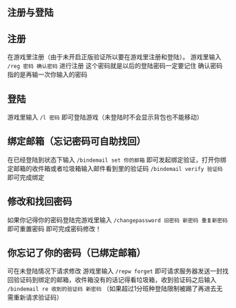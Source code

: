 ## 注册与登陆

## 注册
在游戏里注册（由于未开启正版验证所以要在游戏里注册和登陆）。
游戏里输入 `/reg 密码 确认密码` 进行注册
这个密码就是以后的登陆密码一定要记住
确认密码指的是再输一次你输入的密码

## 登陆
游戏里输入 `/l 密码` 即可登陆游戏（未登陆时不会显示背包也不能移动）

## 绑定邮箱（忘记密码可自助找回）
在已经登陆到状态下输入 `/bindemail set 你的邮箱` 即可发起绑定验证，打开你绑定邮箱的收件箱或者垃圾箱输入邮件看到里的验证码 `/bindemail verify 验证码` 即可完成绑定

## 修改和找回密码
如果你记得你的密码登陆完游戏里输入 `/changepassword 旧密码 新密码 重复新密码` 即可重置密码 即可完成密码修改！

## 你忘记了你的密码（已绑定邮箱）
可在未登陆情况下请求修改
游戏里输入 `/repw forget` 即可请求服务器发送一封找回验证码到绑定的邮箱，收件箱没有的话记得看垃圾箱，收到验证码之后输入 `/bindemail re 收到的验证码 新密码` （如果超过1分班种登陆限制被踢了再进去无需重新请求验证码）
